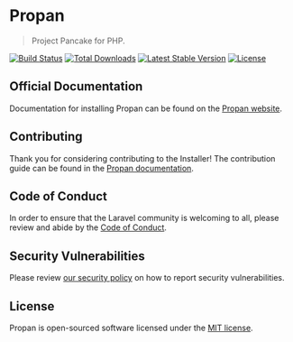 # Propan
> Project Pancake for PHP.

<a href="https://github.com/larawal/installer/actions"><img src="https://github.com/javanile/propan/workflows/tests/badge.svg" alt="Build Status"></a>
<a href="https://packagist.org/packages/javanile/propan"><img src="https://poser.pugx.org/javanile/propan/d/total.svg" alt="Total Downloads"></a>
<a href="https://packagist.org/packages/javanile/propan"><img src="https://poser.pugx.org/javanile/propan/v/stable.svg" alt="Latest Stable Version"></a>
<a href="https://packagist.org/packages/javanile/propan"><img src="https://poser.pugx.org/javanile/propan/license.svg" alt="License"></a>

## Official Documentation

Documentation for installing Propan can be found on the [Propan website](https://propan.javanile.org).

## Contributing

Thank you for considering contributing to the Installer! The contribution guide can be found in the [Propan documentation](https://propan.javanile.org).

## Code of Conduct

In order to ensure that the Laravel community is welcoming to all, please review and abide by the [Code of Conduct](https://propan.javanile.org#code-of-conduct).

## Security Vulnerabilities

Please review [our security policy](https://github.com/javanile/propan/security/policy) on how to report security vulnerabilities.

## License

Propan is open-sourced software licensed under the [MIT license](LICENSE.md).

